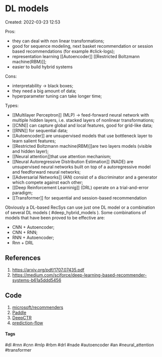 # DL models
Created: 2022-03-23 12:53

Pros:
- they can deal with non linear transformations;
- good for sequence modeling, next basket recommendation or session based recommendations (for example #click-logs);
- representation learning [[Autoencoder]] [[Restricted Boltzmann machine(RBM)]];
- easier to build hybrid systems

Cons:
- interpretability -> black boxes;
- they need a big amount of data;
- hyperparameter tuning can take longer time;

Types:
- [[Multilayer Perceptron]] (MLP) -> feed-forward neural network with multiple hidden layers, i.e. stacked layers of nonlinear transformations;
- [[CNN]] can capture global and local features, good for grid-like data;
- [[RNN]] for sequential data;
- [[Autoencoder]] are unsupervised models that use bottleneck layer to learn salient features;
- [[Restricted Boltzmann machine(RBM)]]are two layers models (visible and hidden layer);
- [[Neural attention]]that use attention mechanism;
- [[Neural Autoregressive Distribution Estimation]] (NADE) are unsupervised neural networks built on top of a autoregressive model and feedforward neural networks;
- [[Adversarial Networks]] (AN) consist of a discriminator and a generator which compete against each other;
- [[Deep Reinforcement Learninig]] (DRL) operate on a trial-and-error paradigm;
- [[Transformer]] for sequential and session-based recommendation

Obviously a DL-based RecSys can use just one DL model or a combination of several DL models ( #deep_hybrid_models ). 
Some combinations of models that have been proved to be effective are:
- CNN + Autoencoder;
- CNN + RNN;
- RNN + Autoencoder;
- Rnn + DRL


## References
1. https://arxiv.org/pdf/1707.07435.pdf
2. https://medium.com/sciforce/deep-learning-based-recommender-systems-b61a5ddd5456

## Code
1. [microsoft/recommenders](https://github.com/microsoft/recommenders)
2. [Paddle](https://github.com/PaddlePaddle/PaddleRec/blob/master/README_EN.md)
3. [DeepCTR](https://github.com/shenweichen/DeepCTR)
4. [prediction-flow](https://github.com/GitHub-HongweiZhang/prediction-flow)

#### Tags
#dl #rnn #cnn #mlp #rbm #drl #nade #autoencoder #an #neural_attention #transformer 